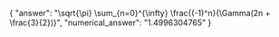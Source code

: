{
  "answer": "\\sqrt{\\pi} \\sum_{n=0}^{\\infty} \\frac{(-1)^n}{\\Gamma(2n + \\frac{3}{2})}",
  "numerical_answer": "1.4996304765"
}